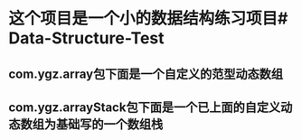 <h1>这个项目是一个小的数据结构练习项目# Data-Structure-Test</h1>

<h2>com.ygz.array包下面是一个自定义的范型动态数组</h2>

<h2>com.ygz.arrayStack包下面是一个已上面的自定义动态数组为基础写的一个数组栈</h2>
